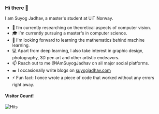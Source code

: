 ### Hi there 👋
I am Suyog Jadhav, a master's student at UiT Norway. 

- 🔭 I’m currently researching on theoretical aspects of computer vision.
- :mortar_board: I’m currently pursuing a master's in computer science.
- :book: I'm looking forward to learning the mathematics behind machine learning.
- :computer: Apart from deep learning, I also take interest in  graphic design, photography, 3D pen art and other artistic endeavors.
- 📫 Reach out to me @IAmSuyogJadhav on all major social platforms.
- :black_nib: I occasionally write blogs on [suyogjadhav.com](https://suyogjadhav.com)
- ⚡ Fun fact: I once wrote a piece of code that worked without any errors right away. 

#### Visitor Count!
![Hits](https://hits.seeyoufarm.com/api/count/incr/badge.svg?url=https%3A%2F%2Fgithub.com%2FIAmSuyogJadhav&count_bg=%2379C83D&title_bg=%23555555&icon=github.svg&icon_color=%23E7E7E7&title=Profile+Views&edge_flat=false)
